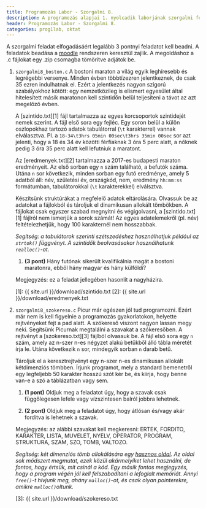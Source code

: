 ```yaml
---
title: Programozás Labor - Szorgalmi 8.
description: A programozás alapjai 1. nyolcadik laborjának szorgalmi feladatai
header: Programozás Labor - Szorgalmi 8.
categories: prog1lab, oktat
---
```


A szorgalmi feladat elfogadásáért legalább 3 pontnyi feladatot kell beadni. A feladatok beadása a [moodle](https://moodle.hit.bme.hu/) rendszeren keresztül zajlik. A megoldáshoz a .c fájlokat egy .zip csomagba tömörítve adjátok be.

1. `szorgalmi8_boston.c`
    A bostoni maraton a világ egyik leghíresebb és legrégebbi versenye. Minden évben többtízezren jelentkeznek, de csak 35 ezren indulhatnak el. Ezért a jelentkezés nagyon szigorú szabályokhoz kötött: egy nemzetközileg is elismert egyesület által hitelesített másik maratonon kell szintidőn belül teljesíteni a távot az azt megelőző évben.
    
    A [szintido.txt][1] fájl tartalmazza az egyes korcsoportok szintidejét nemek szerint. A fájl első sora egy fejléc. Egy soron belül a külön oszlopokhaz tartozó adatok tabulátorral (`\t` karakterrel) vannak elválasztva. Pl. a `18-34\t3hrs 05min 00sec\t3hrs 35min 00sec` sor azt jelenti, hogy a 18 és 34 év közötti férfiaknak 3 óra 5 perc alatt, a nőknek pedig 3 óra 35 perc alatt kell lefutniuk a maratont.
    
    Az [eredmenyek.txt][2] tartalmazza a 2017-es budapesti maraton eredményeit. Az első sorban egy `n` szám található, a befutók száma. Utána `n` sor következik, minden sorban egy futó eredménye, amely 5 adatból áll: név, születési év, országkód, nem, eredmény `hh:mm:ss` formátumban, tabulátorokkal (`\t` karakterekkel) elválsztva.

    Készítsünk struktúrákat a megfelelő adatok eltárolására. Olvassuk be az adatokat a fájlokból és tároljuk el dinamikusan allokált tömbökben. A fájlokat csak egyszer szabad megnyitni és végigolvasni, a [szintido.txt][1] fájlról nem ismerjük a sorok számát! Az egyes adatelemekről (pl. név) feltételezhetjük, hogy 100 karakternél nem hosszabbak.

    *Segítség: a tabulátorok szerinti szétszedéshez használhatjuk például az `strtok()` függvényt. A szintidők beolvasásakor használhatunk `realloc()`-ot.*

    1. **(3 pont)** Hány futónak sikerült kvalifikálnia magát a bostoni maratonra, ebből hány magyar és hány külföldi?

    Megjegyzés: ez a feladat jellegében hasonlít a nagyházira.

    [1]: {{ site.url }}/download/szintido.txt
    [2]: {{ site.url }}/download/eredmenyek.txt

2. `szorgalmi8_szokereso.c`
    Picur már egészen jól tud programozni. Ezért már nem is kell figyelnie a programozás gyakorlatokon, helyette rejtvényeket fejt a pad alatt. A szókereső viszont nagyon lassan megy neki. Segítsünk Picurnak megtalálni a szavakat a szókeresőben. A rejtvényt a [szokereso.txt][3] fájlból olvassuk be. A fájl első  sora egy `n` szám, amely az n-szer n-es négyzet alakú betűkből álló tábla méretét írja le. Utána következik `n` sor, mindegyik sorban `n` darab betű.

    Tároljuk el a keresztrejtvényt egy n-szer n-es dinamikusan allokált kétdimenziós tömbben. Írjunk programot, mely a standard bemenetről egy legfeljebb 50 karakter hosszú szót kér be, és kiírja, hogy benne van-e a szó a táblázatban vagy sem.

    1. **(1 pont)** Oldjuk meg a feladatot úgy, hogy a szavak csak függőlegesen lefele vagy vízszintesen balról jobbra lehetnek.

    2. **(2 pont)** Oldjuk meg a feladatot úgy, hogy átlósan és/vagy akár fordítva is lehetnek a szavak.

    Megjegyzés: az alábbi szavakat kell megkeresni: ERTEK, FORDITO, KARAKTER, LISTA, MUVELET, NYELV, OPERATOR, PROGRAM, STRUKTURA, SZAM, SZO, TOMB, VALTOZO.

    *Segítség: két dimenziós tömb allokálására egy [hasznos oldal](http://www.geeksforgeeks.org/dynamically-allocate-2d-array-c/). Az oldal sok módszert megmutat, ezek közül akármelyiket lehet használni, de fontos, hogy értsük, mit csinál a kód. Egy másik fontos megjegyzés, hogy a program végén jól kell felszabadítani a lefoglalt memóriát. Annyi `free()`-t hívjunk meg, ahány `malloc()`-ot, és csak olyan pointerekre, amikre `malloc()`oltunk.*

    [3]: {{ site.url }}/download/szokereso.txt